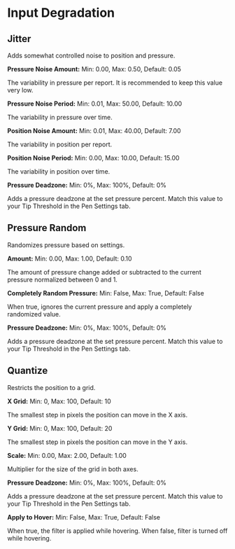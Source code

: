 # Input Degradation

## Jitter

Adds somewhat controlled noise to position and pressure.

**Pressure Noise Amount:** Min: 0.00, Max: 0.50, Default: 0.05

The variability in pressure per report. It is recommended to keep this value very low.

**Pressure Noise Period:** Min: 0.01, Max: 50.00, Default: 10.00

The variability in pressure over time.

**Position Noise Amount:** Min: 0.01, Max: 40.00, Default: 7.00

The variability in position per report.

**Position Noise Period:** Min: 0.00, Max: 10.00, Default: 15.00

The variability in position over time.

**Pressure Deadzone:** Min: 0%, Max: 100%, Default: 0%

Adds a pressure deadzone at the set pressure percent. Match this value to your Tip Threshold in the Pen Settings tab.

## Pressure Random

Randomizes pressure based on settings.

**Amount:** Min: 0.00, Max: 1.00, Default: 0.10

The amount of pressure change added or subtracted to the current pressure normalized between 0 and 1.

**Completely Random Pressure:** Min: False, Max: True, Default: False

When true, ignores the current pressure and apply a completely randomized value.

**Pressure Deadzone:** Min: 0%, Max: 100%, Default: 0%

Adds a pressure deadzone at the set pressure percent. Match this value to your Tip Threshold in the Pen Settings tab.

## Quantize

Restricts the position to a grid.

**X Grid:** Min: 0, Max: 100, Default: 10

The smallest step in pixels the position can move in the X axis.

**Y Grid:** Min: 0, Max: 100, Default: 20

The smallest step in pixels the position can move in the Y axis.

**Scale:** Min: 0.00, Max: 2.00, Default: 1.00

Multiplier for the size of the grid in both axes.

**Pressure Deadzone:** Min: 0%, Max: 100%, Default: 0%

Adds a pressure deadzone at the set pressure percent. Match this value to your Tip Threshold in the Pen Settings tab.

**Apply to Hover:** Min: False, Max: True, Default: False

When true, the filter is applied while hovering. When false, filter is turned off while hovering.
